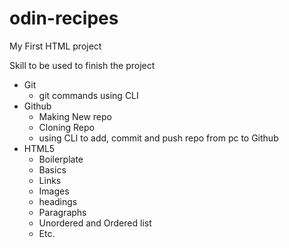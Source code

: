 # odin-recipes
My First HTML project

Skill to be used to finish the project
* Git
    - git commands using CLI
* Github
    - Making New repo
    - Cloning Repo
    - using CLI to add, commit and push repo from pc to Github
* HTML5
    - Boilerplate
    - Basics
    - Links
    - Images
    - headings
    - Paragraphs
    - Unordered and Ordered list
    - Etc.
